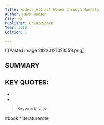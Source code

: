 ```yaml
---
Title: Models_Attract Women through Honesty
Author: Mark Manson
City: NY
Publisher: CreateSpace
Year: 2016
Edition: 1

---
```

![[Pasted image 20220121093559.png]]

## SUMMARY
>
## KEY QUOTES:
- 
- 

> Keyword/Tags: 

#book
#literaturenote
